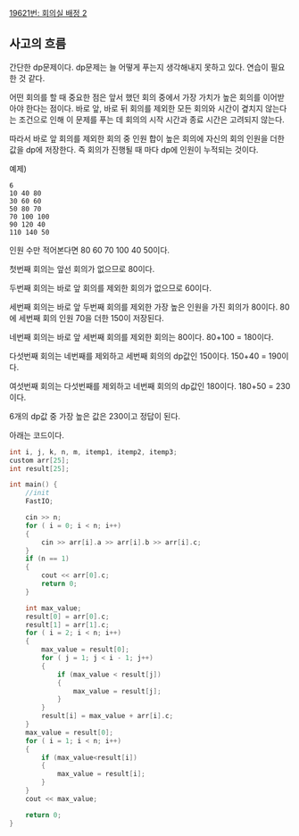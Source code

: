 [19621번: 회의실 배정 2](https://www.acmicpc.net/problem/19621)

## 사고의 흐름

간단한 dp문제이다. dp문제는 늘 어떻게 푸는지 생각해내지 못하고 있다. 연습이 필요한 것 같다.

어떤 회의를 할 때 중요한 점은 앞서 했던 회의 중에서 가장 가치가 높은 회의를 이어받아야 한다는 점이다. 바로 앞, 바로 뒤 회의를 제외한 모든 회의와 시간이 곂치지 않는다는 조건으로 인해 이 문제를 푸는 데 회의의 시작 시간과 종료 시간은 고려되지 않는다. 

따라서 바로 앞 회의를 제외한 회의 중 인원 합이 높은 회의에 자신의 회의 인원을 더한 값을 dp에 저장한다. 즉 회의가 진행될 때 마다 dp에 인원이 누적되는 것이다.

예제)

```
6
10 40 80
30 60 60
50 80 70
70 100 100
90 120 40
110 140 50
```

인원 수만 적어본다면 80 60 70 100 40 50이다.

첫번째 회의는 앞선 회의가 없으므로 80이다.

두번째 회의는 바로 앞 회의를 제외한 회의가 없으므로 60이다.

세번째 회의는 바로 앞 두번째 회의를 제외한 가장 높은 인원을 가진 회의가 80이다. 80에 세번째 회의 인원 70을 더한 150이 저장된다.

네번째 회의는 바로 앞 세번째 회의를 제외한 회의는 80이다. 80+100 = 180이다.

다섯번째 회의는 네번째를 제외하고 세번째 회의의 dp값인 150이다. 150+40 = 190이다.

여섯번째 회의는 다섯번째를 제외하고 네번째 회의의 dp값인 180이다. 180+50 = 230이다.

6개의 dp값 중 가장 높은 값은 230이고 정답이 된다. 

아래는 코드이다.

```cpp
int i, j, k, n, m, itemp1, itemp2, itemp3;
custom arr[25];
int result[25];

int main() {
	//init
	FastIO;

	cin >> n;
	for ( i = 0; i < n; i++)
	{
		cin >> arr[i].a >> arr[i].b >> arr[i].c;
	}
	if (n == 1)
	{
		cout << arr[0].c;
		return 0;
	}

	int max_value;
	result[0] = arr[0].c;
	result[1] = arr[1].c;
	for ( i = 2; i < n; i++)
	{
		max_value = result[0];
		for ( j = 1; j < i - 1; j++)
		{
			if (max_value < result[j])
			{
				max_value = result[j];
			}
		}
		result[i] = max_value + arr[i].c;
	}
	max_value = result[0];
	for ( i = 1; i < n; i++)
	{
		if (max_value<result[i])
		{
			max_value = result[i];
		}
	}
	cout << max_value;

	return 0;
}
```
